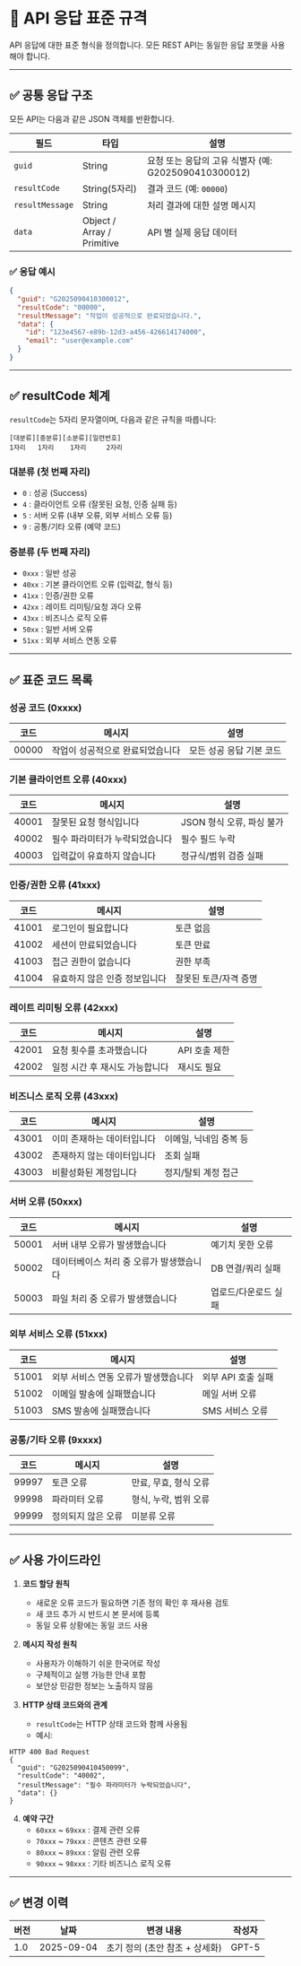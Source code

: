 # 📘 API 응답 표준 규격

API 응답에 대한 표준 형식을 정의합니다. 모든 REST API는 동일한 응답 포맷을 사용해야 합니다.

---

## ✅ 공통 응답 구조

모든 API는 다음과 같은 JSON 객체를 반환합니다.

| 필드 | 타입 | 설명 |
|---|---|---|
| `guid` | String | 요청 또는 응답의 고유 식별자 (예: G2025090410300012) |
| `resultCode` | String(5자리) | 결과 코드 (예: `00000`) |
| `resultMessage` | String | 처리 결과에 대한 설명 메시지 |
| `data` | Object / Array / Primitive | API 별 실제 응답 데이터 |

### ✅ 응답 예시
```json
{
  "guid": "G2025090410300012",
  "resultCode": "00000",
  "resultMessage": "작업이 성공적으로 완료되었습니다.",
  "data": {
    "id": "123e4567-e89b-12d3-a456-426614174000",
    "email": "user@example.com"
  }
}
```

---

## ✅ resultCode 체계

`resultCode`는 5자리 문자열이며, 다음과 같은 규칙을 따릅니다:

```
[대분류][중분류][소분류][일련번호]
1자리   1자리    1자리     2자리
```

### 대분류 (첫 번째 자리)
- `0` : 성공 (Success)
- `4` : 클라이언트 오류 (잘못된 요청, 인증 실패 등)
- `5` : 서버 오류 (내부 오류, 외부 서비스 오류 등)
- `9` : 공통/기타 오류 (예약 코드)

### 중분류 (두 번째 자리)
- `0xxx` : 일반 성공
- `40xx` : 기본 클라이언트 오류 (입력값, 형식 등)
- `41xx` : 인증/권한 오류
- `42xx` : 레이트 리미팅/요청 과다 오류
- `43xx` : 비즈니스 로직 오류
- `50xx` : 일반 서버 오류
- `51xx` : 외부 서비스 연동 오류

---

## ✅ 표준 코드 목록

### 성공 코드 (0xxxx)
| 코드 | 메시지 | 설명 |
|------|--------|------|
| 00000 | 작업이 성공적으로 완료되었습니다 | 모든 성공 응답 기본 코드 |

### 기본 클라이언트 오류 (40xxx)
| 코드 | 메시지 | 설명 |
|------|--------|------|
| 40001 | 잘못된 요청 형식입니다 | JSON 형식 오류, 파싱 불가 |
| 40002 | 필수 파라미터가 누락되었습니다 | 필수 필드 누락 |
| 40003 | 입력값이 유효하지 않습니다 | 정규식/범위 검증 실패 |

### 인증/권한 오류 (41xxx)
| 코드 | 메시지 | 설명 |
|------|--------|------|
| 41001 | 로그인이 필요합니다 | 토큰 없음 |
| 41002 | 세션이 만료되었습니다 | 토큰 만료 |
| 41003 | 접근 권한이 없습니다 | 권한 부족 |
| 41004 | 유효하지 않은 인증 정보입니다 | 잘못된 토큰/자격 증명 |

### 레이트 리미팅 오류 (42xxx)
| 코드 | 메시지 | 설명 |
|------|--------|------|
| 42001 | 요청 횟수를 초과했습니다 | API 호출 제한 |
| 42002 | 일정 시간 후 재시도 가능합니다 | 재시도 필요 |

### 비즈니스 로직 오류 (43xxx)
| 코드 | 메시지 | 설명 |
|------|--------|------|
| 43001 | 이미 존재하는 데이터입니다 | 이메일, 닉네임 중복 등 |
| 43002 | 존재하지 않는 데이터입니다 | 조회 실패 |
| 43003 | 비활성화된 계정입니다 | 정지/탈퇴 계정 접근 |

### 서버 오류 (50xxx)
| 코드 | 메시지 | 설명 |
|------|--------|------|
| 50001 | 서버 내부 오류가 발생했습니다 | 예기치 못한 오류 |
| 50002 | 데이터베이스 처리 중 오류가 발생했습니다 | DB 연결/쿼리 실패 |
| 50003 | 파일 처리 중 오류가 발생했습니다 | 업로드/다운로드 실패 |

### 외부 서비스 오류 (51xxx)
| 코드 | 메시지 | 설명 |
|------|--------|------|
| 51001 | 외부 서비스 연동 오류가 발생했습니다 | 외부 API 호출 실패 |
| 51002 | 이메일 발송에 실패했습니다 | 메일 서버 오류 |
| 51003 | SMS 발송에 실패했습니다 | SMS 서비스 오류 |

### 공통/기타 오류 (9xxxx)
| 코드 | 메시지 | 설명 |
|------|--------|------|
| 99997 | 토큰 오류 | 만료, 무효, 형식 오류 |
| 99998 | 파라미터 오류 | 형식, 누락, 범위 오류 |
| 99999 | 정의되지 않은 오류 | 미분류 오류 |

---

## ✅ 사용 가이드라인

1. **코드 할당 원칙**
   - 새로운 오류 코드가 필요하면 기존 정의 확인 후 재사용 검토
   - 새 코드 추가 시 반드시 본 문서에 등록
   - 동일 오류 상황에는 동일 코드 사용

2. **메시지 작성 원칙**
   - 사용자가 이해하기 쉬운 한국어로 작성
   - 구체적이고 실행 가능한 안내 포함
   - 보안상 민감한 정보는 노출하지 않음

3. **HTTP 상태 코드와의 관계**
   - `resultCode`는 HTTP 상태 코드와 함께 사용됨
   - 예시:

```http
HTTP 400 Bad Request
{
  "guid": "G2025090410450099",
  "resultCode": "40002",
  "resultMessage": "필수 파라미터가 누락되었습니다",
  "data": {}
}
```

4. **예약 구간**
   - `60xxx` ~ `69xxx` : 결제 관련 오류
   - `70xxx` ~ `79xxx` : 콘텐츠 관련 오류
   - `80xxx` ~ `89xxx` : 알림 관련 오류
   - `90xxx` ~ `98xxx` : 기타 비즈니스 로직 오류

---

## ✅ 변경 이력

| 버전 | 날짜 | 변경 내용 | 작성자 |
|------|------|-----------|--------|
| 1.0 | 2025-09-04 | 초기 정의 (초안 참조 + 상세화) | GPT-5 |

